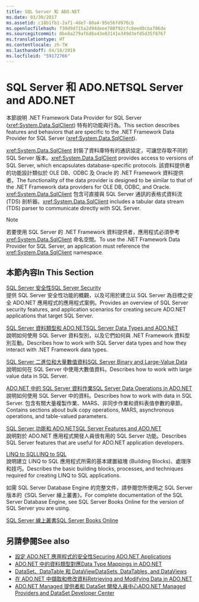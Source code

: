 ```yaml
---
title: SQL Server 和 ADO.NET
ms.date: 03/30/2017
ms.assetid: c18b1fb1-2af1-4de7-80a4-95e56fd976cb
ms.openlocfilehash: f30d9d715a2d94deee788f92cfc8eed0cba706de
ms.sourcegitcommit: 0be8a279af6d8a43e03141e349d3efd5d35f8767
ms.translationtype: HT
ms.contentlocale: zh-TW
ms.lasthandoff: 04/18/2019
ms.locfileid: "59172766"
---
```

# <a name="sql-server-and-adonet"></a><span data-ttu-id="da0d6-102">SQL Server 和 ADO.NET</span><span class="sxs-lookup"><span data-stu-id="da0d6-102">SQL Server and ADO.NET</span></span>
<span data-ttu-id="da0d6-103">本節說明 .NET Framework Data Provider for SQL Server (<xref:System.Data.SqlClient>) 特有的功能與行為。</span><span class="sxs-lookup"><span data-stu-id="da0d6-103">This section describes features and behaviors that are specific to the .NET Framework Data Provider for SQL Server (<xref:System.Data.SqlClient>).</span></span>  
  
 <span data-ttu-id="da0d6-104"><xref:System.Data.SqlClient> 封裝了資料庫特有的通訊協定，可讓您存取不同的 SQL Server 版本。</span><span class="sxs-lookup"><span data-stu-id="da0d6-104"><xref:System.Data.SqlClient> provides access to versions of SQL Server, which encapsulates database-specific protocols.</span></span> <span data-ttu-id="da0d6-105">該資料提供者的功能設計類似於 OLE DB、ODBC 及 Oracle 的 .NET Framework 資料提供者。</span><span class="sxs-lookup"><span data-stu-id="da0d6-105">The functionality of the data provider is designed to be similar to that of the .NET Framework data providers for OLE DB, ODBC, and Oracle.</span></span> <span data-ttu-id="da0d6-106"><xref:System.Data.SqlClient> 包含可直接與 SQL Server 通訊的表格式資料流 (TDS) 剖析器。</span><span class="sxs-lookup"><span data-stu-id="da0d6-106"><xref:System.Data.SqlClient> includes a tabular data stream (TDS) parser to communicate directly with SQL Server.</span></span>  
  
> [!NOTE]
>  <span data-ttu-id="da0d6-107">若要使用 SQL Server 的 .NET Framework 資料提供者，應用程式必須參考 <xref:System.Data.SqlClient> 命名空間。</span><span class="sxs-lookup"><span data-stu-id="da0d6-107">To use the .NET Framework Data Provider for SQL Server, an application must reference the <xref:System.Data.SqlClient> namespace.</span></span>  
  
## <a name="in-this-section"></a><span data-ttu-id="da0d6-108">本節內容</span><span class="sxs-lookup"><span data-stu-id="da0d6-108">In This Section</span></span>  
 [<span data-ttu-id="da0d6-109">SQL Server 安全性</span><span class="sxs-lookup"><span data-stu-id="da0d6-109">SQL Server Security</span></span>](../../../../../docs/framework/data/adonet/sql/sql-server-security.md)  
 <span data-ttu-id="da0d6-110">提供 SQL Server 安全性功能的概觀，以及可用於建立以 SQL Server 為目標之安全 ADO.NET 應用程式的應用程式案例。</span><span class="sxs-lookup"><span data-stu-id="da0d6-110">Provides an overview of SQL Server security features, and application scenarios for creating secure ADO.NET applications that target SQL Server.</span></span>  
  
 [<span data-ttu-id="da0d6-111">SQL Server 資料類型和 ADO.NET</span><span class="sxs-lookup"><span data-stu-id="da0d6-111">SQL Server Data Types and ADO.NET</span></span>](../../../../../docs/framework/data/adonet/sql/sql-server-data-types.md)  
 <span data-ttu-id="da0d6-112">說明如何使用 SQL Server 資料型別，以及它們如何與 .NET Framework 資料型別互動。</span><span class="sxs-lookup"><span data-stu-id="da0d6-112">Describes how to work with SQL Server data types and how they interact with .NET Framework data types.</span></span>  
  
 [<span data-ttu-id="da0d6-113">SQL Server 二進位和大量數值資料</span><span class="sxs-lookup"><span data-stu-id="da0d6-113">SQL Server Binary and Large-Value Data</span></span>](../../../../../docs/framework/data/adonet/sql/sql-server-binary-and-large-value-data.md)  
 <span data-ttu-id="da0d6-114">說明如何在 SQL Server 中使用大數值資料。</span><span class="sxs-lookup"><span data-stu-id="da0d6-114">Describes how to work with large value data in SQL Server.</span></span>  
  
 [<span data-ttu-id="da0d6-115">ADO.NET 中的 SQL Server 資料作業</span><span class="sxs-lookup"><span data-stu-id="da0d6-115">SQL Server Data Operations in ADO.NET</span></span>](../../../../../docs/framework/data/adonet/sql/sql-server-data-operations.md)  
 <span data-ttu-id="da0d6-116">說明如何使用 SQL Server 中的資料。</span><span class="sxs-lookup"><span data-stu-id="da0d6-116">Describes how to work with data in SQL Server.</span></span> <span data-ttu-id="da0d6-117">包含有關大量複製作業、MARS、非同步作業和資料表值參數的章節。</span><span class="sxs-lookup"><span data-stu-id="da0d6-117">Contains sections about bulk copy operations, MARS, asynchronous operations, and table-valued parameters.</span></span>  
  
 [<span data-ttu-id="da0d6-118">SQL Server 功能和 ADO.NET</span><span class="sxs-lookup"><span data-stu-id="da0d6-118">SQL Server Features and ADO.NET</span></span>](../../../../../docs/framework/data/adonet/sql/sql-server-features-and-adonet.md)  
 <span data-ttu-id="da0d6-119">說明對於 ADO.NET 應用程式開發人員很有用的 SQL Server 功能。</span><span class="sxs-lookup"><span data-stu-id="da0d6-119">Describes SQL Server features that are useful for ADO.NET application developers.</span></span>  
  
 [<span data-ttu-id="da0d6-120">LINQ to SQL</span><span class="sxs-lookup"><span data-stu-id="da0d6-120">LINQ to SQL</span></span>](../../../../../docs/framework/data/adonet/sql/linq/index.md)  
 <span data-ttu-id="da0d6-121">說明建立 LINQ to SQL 應用程式所需的基本建置組塊 (Building Blocks)、處理序和技巧。</span><span class="sxs-lookup"><span data-stu-id="da0d6-121">Describes the basic building blocks, processes, and techniques required for creating LINQ to SQL applications.</span></span>  
  
 <span data-ttu-id="da0d6-122">如需 SQL Server Database Engine 的完整文件，請參閱您所使用之 SQL Server 版本的《SQL Server 線上叢書》。</span><span class="sxs-lookup"><span data-stu-id="da0d6-122">For complete documentation of the SQL Server Database Engine, see SQL Server Books Online for the version of SQL Server you are using.</span></span>  
  
 [<span data-ttu-id="da0d6-123">SQL Server 線上叢書</span><span class="sxs-lookup"><span data-stu-id="da0d6-123">SQL Server Books Online</span></span>](/sql/sql-server/sql-server-technical-documentation)  
  
## <a name="see-also"></a><span data-ttu-id="da0d6-124">另請參閱</span><span class="sxs-lookup"><span data-stu-id="da0d6-124">See also</span></span>

- [<span data-ttu-id="da0d6-125">設定 ADO.NET 應用程式的安全性</span><span class="sxs-lookup"><span data-stu-id="da0d6-125">Securing ADO.NET Applications</span></span>](../../../../../docs/framework/data/adonet/securing-ado-net-applications.md)
- [<span data-ttu-id="da0d6-126">ADO.NET 中的資料類型對應</span><span class="sxs-lookup"><span data-stu-id="da0d6-126">Data Type Mappings in ADO.NET</span></span>](../../../../../docs/framework/data/adonet/data-type-mappings-in-ado-net.md)
- [<span data-ttu-id="da0d6-127">DataSet、DataTable 和 DataView</span><span class="sxs-lookup"><span data-stu-id="da0d6-127">DataSets, DataTables, and DataViews</span></span>](../../../../../docs/framework/data/adonet/dataset-datatable-dataview/index.md)
- [<span data-ttu-id="da0d6-128">在 ADO.NET 中擷取和修改資料</span><span class="sxs-lookup"><span data-stu-id="da0d6-128">Retrieving and Modifying Data in ADO.NET</span></span>](../../../../../docs/framework/data/adonet/retrieving-and-modifying-data.md)
- [<span data-ttu-id="da0d6-129">ADO.NET Managed 提供者和 DataSet 開發人員中心</span><span class="sxs-lookup"><span data-stu-id="da0d6-129">ADO.NET Managed Providers and DataSet Developer Center</span></span>](https://go.microsoft.com/fwlink/?LinkId=217917)
